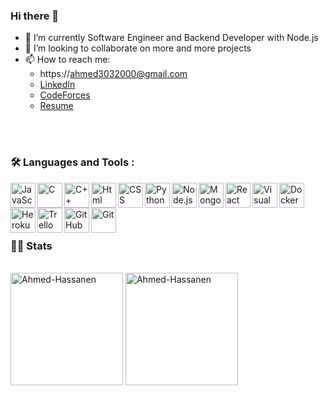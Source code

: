 ### Hi there 👋


- 🔭 I’m currently Software Engineer and Backend Developer with Node.js 
- 👯 I’m looking to collaborate on more and more projects 
- 📫 How to reach me: 
  - https://ahmed3032000@gmail.com
  - [LinkedIn](https://www.linkedin.com/in/ahmed-hassanen-a6a90a220)
  - [CodeForces](https://codeforces.com/profile/ahmad3032000)
  - [Resume](https://drive.google.com/file/d/11JHVHrq0dCL7smkHcLYhO8rIgS9Y7_uh/view?usp=sharing)



<br />
<br />

### :hammer_and_wrench: Languages and Tools :

<img align="left" alt="JavaScript" width="40px" src="https://raw.githubusercontent.com/bablubambal/All_logo_and_pictures/1ac69ce5fbc389725f16f989fa53c62d6e1b4883/programming%20languages/javascript.svg" />
<img align="left" alt="C" width="40px" src="https://raw.githubusercontent.com/bablubambal/All_logo_and_pictures/1ac69ce5fbc389725f16f989fa53c62d6e1b4883/programming%20languages/c.svg" />
<img align="left" alt="C++" width="40px" src="https://user-images.githubusercontent.com/47731377/116501296-bb98dd00-a8b0-11eb-9663-0c5cb4e712ef.png" />
<img align="left" alt="Html" width="40px" src="https://raw.githubusercontent.com/bablubambal/All_logo_and_pictures/1ac69ce5fbc389725f16f989fa53c62d6e1b4883/social%20icons/html5.svg"  />
<img align="left" alt="CSS" width="40px" src="https://raw.githubusercontent.com/bablubambal/All_logo_and_pictures/1ac69ce5fbc389725f16f989fa53c62d6e1b4883/social%20icons/css3.svg"  />
<img align="left" alt="Python" width="40px" src="https://user-images.githubusercontent.com/47722373/163312574-4ef98529-81fd-4aaa-8246-cc881b7bebf2.png"/>
<img align="left" alt="Node.js" width="40px"  src="https://images.g2crowd.com/uploads/product/image/large_detail/large_detail_f0b606abb6d19089febc9faeeba5bc05/nodejs-development-services.png"/>
<img align="left" alt="MongoDB" width="40px" src="https://www.pngall.com/wp-content/uploads/13/Mongodb-PNG-Image-HD.png"/>
<img align="left" alt="React" width="40px" height="40px"  src="https://raw.githubusercontent.com/bablubambal/All_logo_and_pictures/1ac69ce5fbc389725f16f989fa53c62d6e1b4883/frameworks/react.svg"/>
<img align="left" width="40px" alt="Visual Studio Code"  src="https://user-images.githubusercontent.com/47731377/116501300-bcca0a00-a8b0-11eb-814b-ee4d9b2ed96a.png" />
<img align="left" alt="Docker" width="40px"src="https://raw.githubusercontent.com/bablubambal/All_logo_and_pictures/1ac69ce5fbc389725f16f989fa53c62d6e1b4883/cloud/docker.svg" />
<img align="left" alt="Heroku" width="40px" src="https://raw.githubusercontent.com/bablubambal/All_logo_and_pictures/1ac69ce5fbc389725f16f989fa53c62d6e1b4883/cloud/heroku.svg" />
<img align="left" alt="Trello" width="40px" src="https://user-images.githubusercontent.com/47731377/116507012-c5294180-a8be-11eb-9890-d5fcc089ed33.png" />
<img align="left" alt="GitHub" width="40px" src="https://user-images.githubusercontent.com/47731377/116506791-4b915380-a8be-11eb-939c-4cae75981bfc.png" />
<img align="left" alt="Git" width="40px" src="https://user-images.githubusercontent.com/47731377/116501309-bfc4fa80-a8b0-11eb-9bda-dde2a7c5036d.png" />



<br />  
<br />
<br />  
<br />

### 👨‍💻 Stats

<br />

<img height="180em" align="center" src="https://github-readme-stats.vercel.app/api/top-langs?username=Ahmed-Hassanen&show_icons=true&layout=compact&exclude_repo=k-means-clustering-for-customer-segmentation,phone-book-with-assembly" alt="Ahmed-Hassanen" />
<img height="180em" align="center" src="https://github-readme-stats.vercel.app/api?username=Ahmed-Hassanen&show_icons=true&theme=buefy&hide_border=true&locale=en" alt="Ahmed-Hassanen" />
